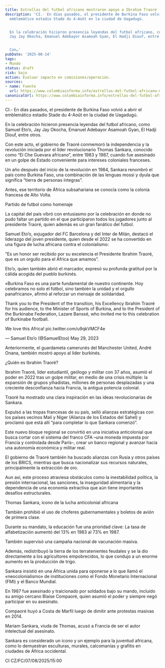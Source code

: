 ```yaml
---
title: Estrellas del futbol africano mostraron apoyo a Ibrahim Traoré
description: 'CI.- En días pasados, el presidente de Burkina Faso volvió a abrir el
  emblemático estadio Stade du 4-Août en la ciudad de Uagadugú.


  En la celebración hicieron presencia leyendas del futbol africano, como Samuel Eto’o,
  Jay Jay Okocha, Emanuel Adebayor Asamoah Gyan, El Hadji Diouf, entre otros.


  Con…'
pubDate: '2025-08-14'
tags:
- Mundo
status: draft
risk: bajo
action: Evaluar impacto en comisiones/operación.
sources:
- name: Fuente
  url: https://www.colombiainforma.info/estrellas-del-futbol-africano-mostraron-apoyo-a-ibrahim-traore/
canonicalUrl: https://www.colombiainforma.info/estrellas-del-futbol-africano-mostraron-apoyo-a-ibrahim-traore/
---
```

CI.- En días pasados, el presidente de Burkina Faso volvió a abrir el emblemático estadio Stade du 4-Août en la ciudad de Uagadugú.

En la celebración hicieron presencia leyendas del futbol africano, como Samuel Eto’o, Jay Jay Okocha, Emanuel Adebayor Asamoah Gyan, El Hadji Diouf, entre otros.

Con este acto, el gobierno de Traoré conmemoró la independencia y la revolución iniciada por el líder revolucionario Thomas Sankara, conocido como “El Che Guevara africano”, entre 1983 y 1987, cuando fue asesinado en un golpe de Estado conveniente para intereses coloniales franceses.

Un año después del inicio de la revolución en 1984, Sankara renombró el país como Burkina Faso, una combinación de las lenguas mossi y dyula que significa “tierra de personas íntegras”.

Antes, ese territorio de África subsahariana se conocía como la colonia francesa de Alto Volta.

Partido de futbol como homenaje

La capital del país vibró con entusiasmo por la celebración en donde no pudo faltar un partido en el que participaron todos los jugadores junto al presidente Traoré, quien además es un gran fanático del futbol.

Samuel Eto’o, exjugador del FC Barcelona y del Inter de Milán, destacó el liderazgo del joven presidente, quien desde el 2022 se ha convertido en una figura de lucha africana contra el colonialismo:

“Es un honor ser recibido por su excelencia el Presidente Ibrahim Traoré, que es un orgullo para el África que amamos”.

Eto’o, quien también abrió el marcador, expresó su profunda gratitud por la cálida acogida del pueblo burkinés.

«Burkina Faso es una parte fundamental de nuestro continente. Hoy celebramos no solo el fútbol, sino también la unidad y el orgullo panafricano», afirmó al reforzar un mensaje de solidaridad.

Thank you to the President of the transition, his Excellency Ibrahim Traoré for his audience, to the Minister of Sports of Burkina, and to the President of the Burkinabe Federation, Lazare Banssé, who invited me to this celebration of Burkinabe football.

We love this Africa! pic.twitter.com/u9qkVMCF4e

— Samuel Eto’o (@SamuelEtoo) May 29, 2023

Anteriormente, el guardameta camerunés del Manchester United, André Onana, también mostró apoyo al líder burkinés.

¿Quién es Ibrahim Traoré?

Ibrahim Traoré, líder estudiantil, geólogo y militar con 37 años, asumió el poder en 2022 tras un golpe militar, en medio de una crisis múltiple: la expansión de grupos yihadistas, millones de personas desplazadas y una creciente desconfianza hacia Francia, la antigua potencia colonial.

Traoré ha mostrado una clara inspiración en las ideas revolucionarias de Sankara.

Expulsó a las tropas francesas de su país, selló alianzas estratégicas con los países vecinos Malí y Níger (Alianza de los Estados del Sahel) y proclamó que está allí “para completar lo que Sankara comenzó”.

Este nuevo bloque regional se convirtió en una iniciativa anticolonial que busca cortar con el sistema del franco CFA –una moneda impuesta por Francia y controlada desde París–, crear un banco regional y avanzar hacia una autonomía económica y militar real.

El gobierno de Traoré también ha buscado alianzas con Rusia y otros países de los BRICS, mientras que busca nacionalizar sus recursos naturales, principalmente la extracción de oro.

Aun así, este proceso atraviesa obstáculos como la inestabilidad política, la presión internacional, las sanciones, la inseguridad alimentaria y la dependencia de una economía extractiva que aún tiene importantes desafíos estructurales.

Thomas Sankara, icono de la lucha anticolonial africana

También prohibió el uso de choferes gubernamentales y boletos de avión de primera clase.

Durante su mandato, la educación fue una prioridad clave: La tasa de alfabetización aumentó del 13% en 1983 al 73% en 1987.

También supervisó una campaña nacional de vacunación masiva.

Además, redistribuyó la tierra de los terratenientes feudales y se la dio directamente a los agricultores empobrecidos, lo que condujo a un enorme aumento en la producción de trigo.

Sankara insistió en una África unida para oponerse a lo que llamó el «neocolonialismo» de instituciones como el Fondo Monetario Internacional (FMI) y el Banco Mundial.

En 1987 fue asesinado y traicionado por soldados bajo su mando, incluido su amigo cercano Blaise Compaoré, quien asumió el poder y siempre negó participar en su asesinato.

Compaoré huyó a Costa de Marfil luego de dimitir ante protestas masivas en 2014.

Mariam Sankara, viuda de Thomas, acusó a Francia de ser el autor intelectual del asesinato.

Sankara es considerado un icono y un ejemplo para la juventud africana, como lo demuestran esculturas, murales, calcomanías y grafitis en ciudades de África occidental.

CI CZ/FC/07/08/2025/15:00
